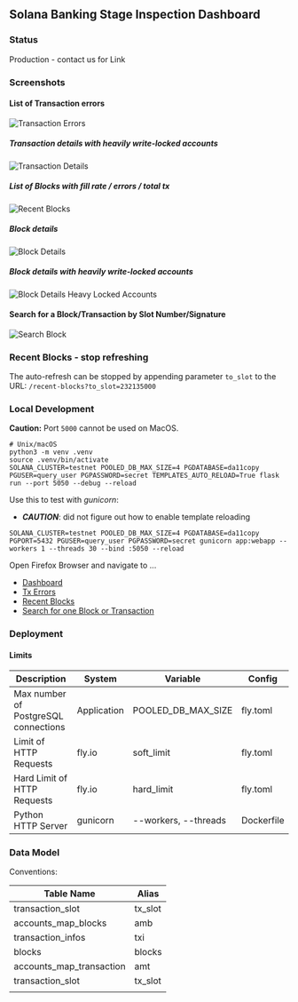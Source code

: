 ## Solana Banking Stage Inspection Dashboard

### Status
Production - contact us for Link

### Screenshots

#### List of Transaction errors

![Transaction Errors](docs/tx-errors-list.png "Transaction Errors")

##### Transaction details with heavily write-locked accounts

![Transaction Details](docs/tx-details-writelocked-accounts.png "Blocks Content")

##### List of Blocks with fill rate / errors / total tx

![Recent Blocks](docs/recent-blocks-list.png "Recent Blocks")

##### Block details

![Block Details](docs/block-details.png "Block Details")

##### Block details with heavily write-locked accounts

![Block Details Heavy Locked Accounts](docs/block-details-writelocked-accounts.png "Block Details Write-Locked Accounts")


#### Search for a Block/Transaction by Slot Number/Signature

![Search Block](docs/search-block.png "Search")

### Recent Blocks - stop refreshing
The auto-refresh can be stopped by appending parameter `to_slot` to the URL: `/recent-blocks?to_slot=232135000`

### Local Development
**Caution:** Port `5000` cannot be used on MacOS.

```
# Unix/macOS
python3 -m venv .venv
source .venv/bin/activate
SOLANA_CLUSTER=testnet POOLED_DB_MAX_SIZE=4 PGDATABASE=da11copy PGUSER=query_user PGPASSWORD=secret TEMPLATES_AUTO_RELOAD=True flask run --port 5050 --debug --reload
```

Use this to test with _gunicorn_: 
* ___CAUTION___: did not figure out how to enable template reloading
```
SOLANA_CLUSTER=testnet POOLED_DB_MAX_SIZE=4 PGDATABASE=da11copy PGPORT=5432 PGUSER=query_user PGPASSWORD=secret gunicorn app:webapp --workers 1 --threads 30 --bind :5050 --reload
```

Open Firefox Browser and navigate to ...
* [Dashboard](http://localhost:5050/dashboard)
* [Tx Errors](http://localhost:5050/tx-errors)
* [Recent Blocks](http://localhost:5050/recent-blocks)
* [Search for one Block or Transaction](http://localhost:5050/search)

### Deployment
#### Limits
| Description                         | System      | Variable               | Config     |
|-------------------------------------|-------------|------------------------|------------|
| Max number of PostgreSQL connections | Application | POOLED_DB_MAX_SIZE     | fly.toml   |
| Limit of HTTP Requests              | fly.io      | soft_limit             | fly.toml   |
| Hard Limit of HTTP Requests         | fly.io      | hard_limit             | fly.toml   |
| Python HTTP Server                  | gunicorn    | --workers, --threads | Dockerfile |

### Data Model
Conventions:

| Table Name       | Alias   |
|------------------|---------|
| transaction_slot | tx_slot |
| accounts_map_blocks | amb     |
| transaction_infos | txi     |
| blocks | blocks  |
| accounts_map_transaction | amt     |
| transaction_slot | tx_slot |
|                  |         |